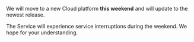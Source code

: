 We will move to a new Cloud platform **this weekend** and will update to the newest release. 

The Service will experience service interruptions during the weekend. 
We hope for your understanding.
